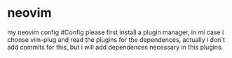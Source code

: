 # neovim
my neovim config 
#Config
please first install a plugin manager, in mi case i choose vim-plug and read the plugins for the dependences, actually i don't add commits for this, but i will add dependences necessary in this plugins.
